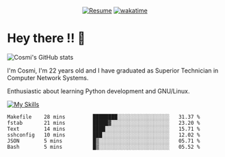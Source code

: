 
<div align="center">

[![Resume](https://img.shields.io/badge/Website-Porfolio-blue)](http://cnicolau.com) 
[![wakatime](https://wakatime.com/badge/user/5e7e21d4-152f-41d6-bf86-d6c288282185.svg)](https://wakatime.com/@5e7e21d4-152f-41d6-bf86-d6c288282185)

</div>

# Hey there !! :wave:

![Cosmi's GitHub stats](https://github-readme-stats.vercel.app/api?username=cosmi310599&show_icons=true&theme=apprentice)

I'm Cosmi, I'm 22 years old and I have graduated as Superior Technician in Computer Network Systems.

Enthusiastic about learning Python development and GNU/Linux.


[![My Skills](https://skillicons.dev/icons?i=ansible,aws,bash,linux,vim,docker,vscode,postgres,py,powershell,wordpress,git,gitlab,stackoverflow,html)](https://skillicons.dev)


<!--START_SECTION:waka-->

```text
Makefile    28 mins         ████████░░░░░░░░░░░░░░░░░   31.37 %
fstab       21 mins         █████▓░░░░░░░░░░░░░░░░░░░   23.20 %
Text        14 mins         ████░░░░░░░░░░░░░░░░░░░░░   15.71 %
sshconfig   10 mins         ███░░░░░░░░░░░░░░░░░░░░░░   12.02 %
JSON        5 mins          █▒░░░░░░░░░░░░░░░░░░░░░░░   05.71 %
Bash        5 mins          █▒░░░░░░░░░░░░░░░░░░░░░░░   05.52 %
```

<!--END_SECTION:waka--> 




